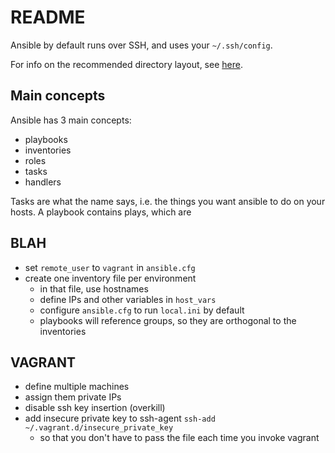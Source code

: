 README
======

Ansible by default runs over SSH, and uses your `~/.ssh/config`.

For info on the recommended directory layout, see
[here](https://docs.ansible.com/ansible/playbooks_best_practices.html#directory-layout).

Main concepts
-------------

Ansible has 3 main concepts:

* playbooks
* inventories
* roles
* tasks
* handlers

Tasks are what the name says, i.e. the things you want ansible to do on your hosts.
A playbook contains plays, which are 

BLAH
----

* set `remote_user` to `vagrant` in `ansible.cfg`
* create one inventory file per environment
  * in that file, use hostnames
  * define IPs and other variables in `host_vars`
  * configure `ansible.cfg` to run `local.ini` by default
  * playbooks will reference groups, so they are orthogonal to the inventories

VAGRANT
-------

* define multiple machines
* assign them private IPs
* disable ssh key insertion (overkill)
* add insecure private key to ssh-agent `ssh-add ~/.vagrant.d/insecure_private_key`
  * so that you don't have to pass the file each time you invoke vagrant
